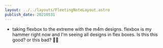 ```yaml
---
layout: ../../layouts/FleetingNoteLayout.astro
publish_date: 20210531
---
```


- taking flexbox to the extreme with the m4m designs. flexbox is my hammer right now and I'm seeing all designs in flex boxes. Is this this good? or this bad? 🤷🏾
